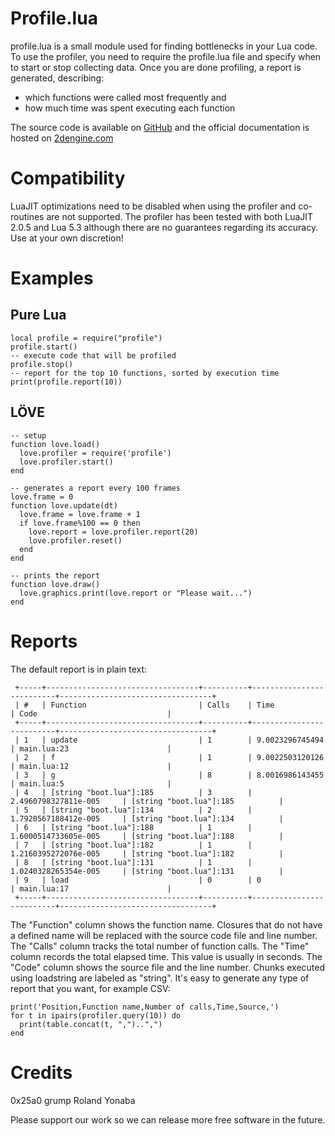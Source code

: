 # Profile.lua
profile.lua is a small module used for finding bottlenecks in your Lua code.
To use the profiler, you need to require the profile.lua file and specify when to start or stop collecting data.
Once you are done profiling, a report is generated, describing:
* which functions were called most frequently and
* how much time was spent executing each function

The source code is available on [GitHub](https://github.com/2dengine/profile.lua) and the official documentation is hosted on [2dengine.com](https://2dengine.com/doc/profile.html)

# Compatibility
LuaJIT optimizations need to be disabled when using the profiler and co-routines are not supported.
The profiler has been tested with both LuaJIT 2.0.5 and Lua 5.3 although there are no guarantees regarding its accuracy.
Use at your own discretion!

# Examples
## Pure Lua
~~~~
local profile = require("profile")
profile.start()
-- execute code that will be profiled
profile.stop()
-- report for the top 10 functions, sorted by execution time
print(profile.report(10))
~~~~

## LÖVE
~~~~
-- setup
function love.load()
  love.profiler = require('profile') 
  love.profiler.start()
end

-- generates a report every 100 frames
love.frame = 0
function love.update(dt)
  love.frame = love.frame + 1
  if love.frame%100 == 0 then
    love.report = love.profiler.report(20)
    love.profiler.reset()
  end
end

-- prints the report
function love.draw()
  love.graphics.print(love.report or "Please wait...")
end
~~~~

# Reports
The default report is in plain text:
~~~~
 +-----+----------------------------------+----------+--------------------------+----------------------------------+
 | #   | Function                         | Calls    | Time                     | Code                             |
 +-----+----------------------------------+----------+--------------------------+----------------------------------+
 | 1   | update                           | 1        | 9.0023296745494          | main.lua:23                      |
 | 2   | f                                | 1        | 9.0022503120126          | main.lua:12                      |
 | 3   | g                                | 8        | 8.0016986143455          | main.lua:5                       |
 | 4   | [string "boot.lua"]:185          | 3        | 2.4960798327811e-005     | [string "boot.lua"]:185          |
 | 5   | [string "boot.lua"]:134          | 2        | 1.7920567188412e-005     | [string "boot.lua"]:134          |
 | 6   | [string "boot.lua"]:188          | 1        | 1.6000514733605e-005     | [string "boot.lua"]:188          |
 | 7   | [string "boot.lua"]:182          | 1        | 1.2160395272076e-005     | [string "boot.lua"]:182          |
 | 8   | [string "boot.lua"]:131          | 1        | 1.0240328265354e-005     | [string "boot.lua"]:131          |
 | 9   | load                             | 0        | 0                        | main.lua:17                      |
 +-----+----------------------------------+----------+--------------------------+----------------------------------+
~~~~

The "Function" column shows the function name. Closures that do not have a defined name will be replaced with the source code file and line number.
The "Calls" column tracks the total number of function calls.
The "Time" column records the total elapsed time. This value is usually in seconds.
The "Code" column shows the source file and the line number. Chunks executed using loadstring are labeled as "string".
It's easy to generate any type of report that you want, for example CSV:

~~~~
print('Position,Function name,Number of calls,Time,Source,')
for t in ipairs(profiler.query(10)) do
  print(table.concat(t, ",")..",")
end
~~~~

# Credits
0x25a0
grump
Roland Yonaba

Please support our work so we can release more free software in the future.